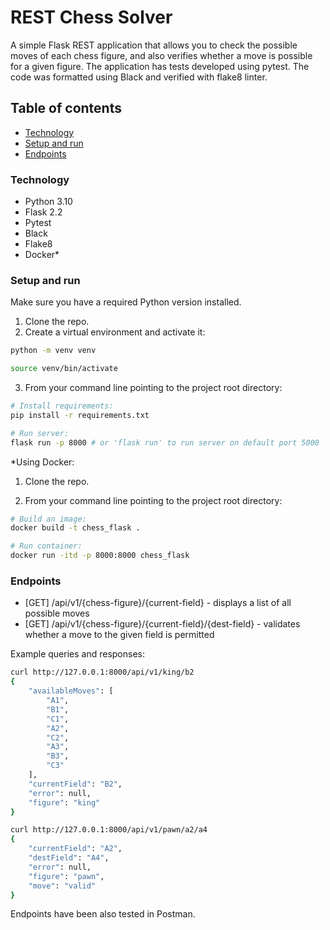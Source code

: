 # REST Chess Solver
A simple Flask REST application that allows you to check the possible moves of each chess figure, and also verifies whether a move is possible for a given figure.
The application has tests developed using pytest. The code was formatted using Black and verified with flake8 linter.
## Table of contents

* [Technology](#technology)
* [Setup and run](#setup-and-run)
* [Endpoints](#endpoints)


### Technology
* Python 3.10
* Flask 2.2
* Pytest
* Black
* Flake8
* Docker*

### Setup and run
Make sure you have a required Python version installed.
1. Clone the repo.
2. Create a virtual environment and activate it:
```bash
python -m venv venv

source venv/bin/activate
```

3. From your command line pointing to the project root directory:

```bash
# Install requirements:
pip install -r requirements.txt

# Run server:
flask run -p 8000 # or 'flask run' to run server on default port 5000
```
*Using Docker:

1. Clone the repo.

2. From your command line pointing to the project root directory:

```bash
# Build an image:
docker build -t chess_flask .

# Run container:
docker run -itd -p 8000:8000 chess_flask
```

### Endpoints

* [GET] /api/v1/{chess-figure}/{current-field} - displays a list of all possible moves
* [GET] /api/v1/{chess-figure}/{current-field}/{dest-field} - validates whether a move to the given field is permitted

Example queries and responses:
```bash
curl http://127.0.0.1:8000/api/v1/king/b2
{
    "availableMoves": [
        "A1",
        "B1",
        "C1",
        "A2",
        "C2",
        "A3",
        "B3",
        "C3"
    ],
    "currentField": "B2",
    "error": null,
    "figure": "king"
}

curl http://127.0.0.1:8000/api/v1/pawn/a2/a4
{
    "currentField": "A2",
    "destField": "A4",
    "error": null,
    "figure": "pawn",
    "move": "valid"
}

```

Endpoints have been also tested in Postman.


